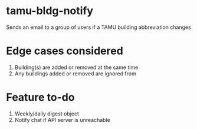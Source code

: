 # tamu-bldg-notify
Sends an email to a group of users if a TAMU building abbreviation changes

# Edge cases considered
1) Building(s) are added or removed at the same time
2) Any buildings added or removed are ignored from 

# Feature to-do
1) Weekly/daily digest object
2) Notify chat if API server is unreachable